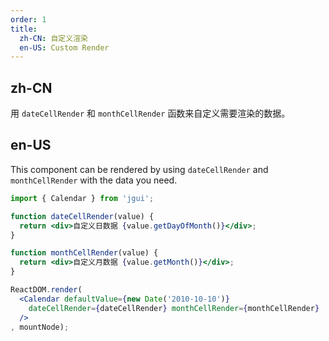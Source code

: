 ```yaml
---
order: 1
title: 
  zh-CN: 自定义渲染
  en-US: Custom Render
---
```


## zh-CN

用 `dateCellRender` 和 `monthCellRender` 函数来自定义需要渲染的数据。

## en-US

This component can be rendered by using `dateCellRender` and `monthCellRender` with the data you need.

````jsx
import { Calendar } from 'jgui';

function dateCellRender(value) {
  return <div>自定义日数据 {value.getDayOfMonth()}</div>;
}

function monthCellRender(value) {
  return <div>自定义月数据 {value.getMonth()}</div>;
}

ReactDOM.render(
  <Calendar defaultValue={new Date('2010-10-10')}
    dateCellRender={dateCellRender} monthCellRender={monthCellRender}
  />
, mountNode);
````
